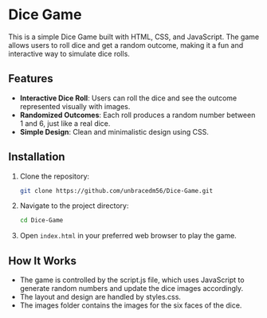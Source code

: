 # Dice Game

This is a simple Dice Game built with HTML, CSS, and JavaScript. The game allows users to roll dice and get a random outcome, making it a fun and interactive way to simulate dice rolls.

## Features

- **Interactive Dice Roll**: Users can roll the dice and see the outcome represented visually with images.
- **Randomized Outcomes**: Each roll produces a random number between 1 and 6, just like a real dice.
- **Simple Design**: Clean and minimalistic design using CSS.

## Installation

1. Clone the repository:
   ```bash
   git clone https://github.com/unbracedm56/Dice-Game.git
2. Navigate to the project directory:

    ```bash
    cd Dice-Game
    ```

3. Open `index.html` in your preferred web browser to play the game.

## How It Works

- The game is controlled by the script.js file, which uses JavaScript to generate random numbers and update the dice images accordingly.
- The layout and design are handled by styles.css.
- The images folder contains the images for the six faces of the dice.
